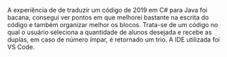 A experiência de de traduzir um código de 2019 em C# para Java foi bacana, consegui ver pontos em que melhorei bastante na escrita do código e também organizar melhor os blocos. 
Trata-se de um código no qual o usuário seleciona a quantidade de alunos desejada e recebe as duplas, em caso de número ímpar, é retornado um trio.
A IDE utilizada foi VS Code.
